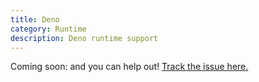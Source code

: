 ```yaml
---
title: Deno
category: Runtime
description: Deno runtime support
---
```


Coming soon: and you can help out! [Track the issue here.](https://github.com/architect/architect/issues/1035)
